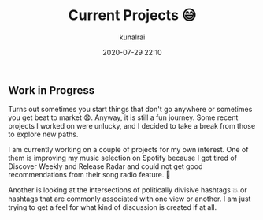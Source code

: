﻿---
title: "Current Projects :sweat_smile:"
layout: post
date: 2020-07-29 22:10
# tag: jekyll
# image:
headerImage: true
projects: true
hidden: true # don't count this post in blog pagination
description: "What I am I working on currently?"
category: project
author: kunalrai
externalLink: false
---

<!-- <p align="center">
  <img width="640" height="375" src="https://www.lockheedmartin.com/content/dam/lockheed-martin/aero/photo/F-35/F35Direct_PR.jpg">

</p> -->

## Work in Progress
Turns out sometimes you start things that don't go anywhere or sometimes you get beat to market :anguished:.
Anyway, it is still a fun journey. Some recent projects I worked on were unlucky, and I decided to take a break from those to explore new paths.

I am currently working on a couple of projects for my own interest.
One of them is improving my music selection on Spotify because I got tired of Discover Weekly and Release Radar and could not get good recommendations from their song radio feature. :dancer:

Another is looking at the intersections of politically divisive hashtags :collision: or hashtags that are commonly associated with one view or another. I am just trying to get a feel for what kind of discussion is created if at all.
